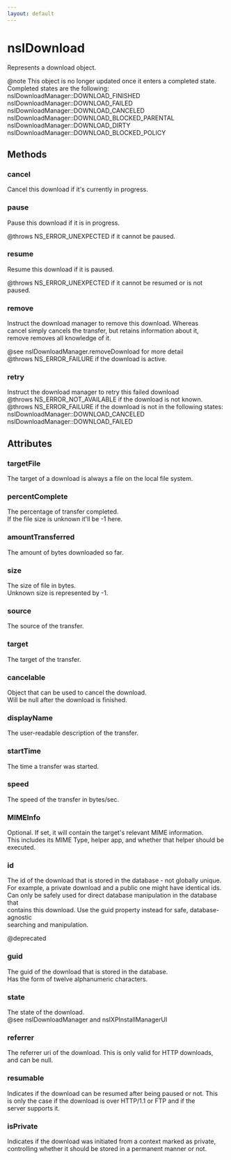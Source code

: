 ```yaml
---
layout: default
---
```


# nsIDownload #
  
Represents a download object.  
  
@note This object is no longer updated once it enters a completed state.  
      Completed states are the following:    
      nsIDownloadManager::DOWNLOAD_FINISHED    
      nsIDownloadManager::DOWNLOAD_FAILED    
      nsIDownloadManager::DOWNLOAD_CANCELED   
      nsIDownloadManager::DOWNLOAD_BLOCKED_PARENTAL   
      nsIDownloadManager::DOWNLOAD_DIRTY   
      nsIDownloadManager::DOWNLOAD_BLOCKED_POLICY   
  

## Methods ##

### cancel ###
  
Cancel this download if it's currently in progress.  
  

### pause ###
  
Pause this download if it is in progress.  
  
@throws NS_ERROR_UNEXPECTED if it cannot be paused.  
  

### resume ###
  
Resume this download if it is paused.  
  
@throws NS_ERROR_UNEXPECTED if it cannot be resumed or is not paused.  
  

### remove ###
  
Instruct the download manager to remove this download. Whereas  
cancel simply cancels the transfer, but retains information about it,  
remove removes all knowledge of it.  
  
@see nsIDownloadManager.removeDownload for more detail  
@throws NS_ERROR_FAILURE if the download is active.  
  

### retry ###
  
Instruct the download manager to retry this failed download  
@throws NS_ERROR_NOT_AVAILABLE if the download is not known.  
@throws NS_ERROR_FAILURE if the download is not in the following states:  
        nsIDownloadManager::DOWNLOAD_CANCELED  
        nsIDownloadManager::DOWNLOAD_FAILED  
  

## Attributes ##

### targetFile ###
  
The target of a download is always a file on the local file system.  
  

### percentComplete ###
  
The percentage of transfer completed.  
If the file size is unknown it'll be -1 here.  
  

### amountTransferred ###
  
The amount of bytes downloaded so far.  
  

### size ###
  
The size of file in bytes.  
Unknown size is represented by -1.  
  

### source ###
  
The source of the transfer.  
  

### target ###
  
The target of the transfer.  
  

### cancelable ###
  
Object that can be used to cancel the download.  
Will be null after the download is finished.  
  

### displayName ###
  
The user-readable description of the transfer.  
  

### startTime ###
  
The time a transfer was started.  
  

### speed ###
  
The speed of the transfer in bytes/sec.  
  

### MIMEInfo ###
  
Optional. If set, it will contain the target's relevant MIME information.  
This includes its MIME Type, helper app, and whether that helper should be  
executed.  
  

### id ###
  
The id of the download that is stored in the database - not globally unique.  
For example, a private download and a public one might have identical ids.  
Can only be safely used for direct database manipulation in the database that  
contains this download. Use the guid property instead for safe, database-agnostic  
searching and manipulation.  
  
@deprecated  
  

### guid ###
  
The guid of the download that is stored in the database.  
Has the form of twelve alphanumeric characters.  
  

### state ###
  
The state of the download.  
@see nsIDownloadManager and nsIXPInstallManagerUI  
  

### referrer ###
  
The referrer uri of the download.  This is only valid for HTTP downloads,  
and can be null.  
  

### resumable ###
  
Indicates if the download can be resumed after being paused or not.  This  
is only the case if the download is over HTTP/1.1 or FTP and if the  
server supports it.  
  

### isPrivate ###
  
Indicates if the download was initiated from a context marked as private,  
controlling whether it should be stored in a permanent manner or not.  
  
